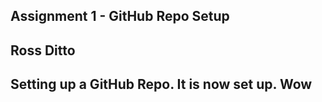 ## Assignment 1 - GitHub Repo Setup
## Ross Ditto
## Setting up a GitHub Repo. It is now set up. Wow
